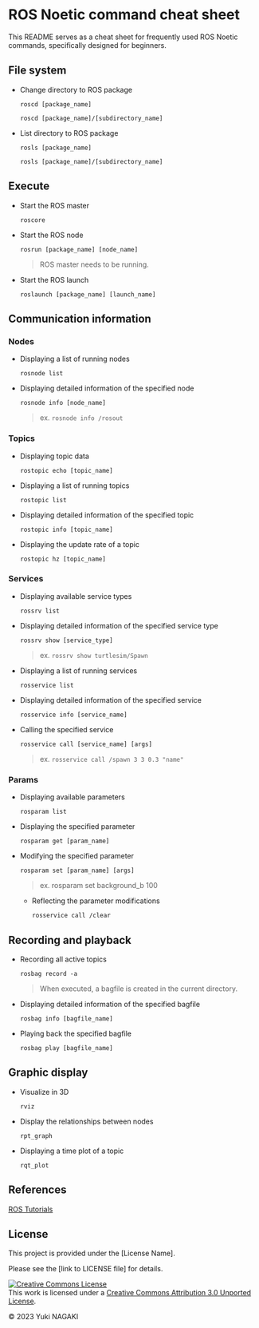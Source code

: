 # ROS Noetic command cheat sheet

This README serves as a cheat sheet for frequently used ROS Noetic commands, specifically designed for beginners.

## File system
+ Change directory to ROS package
    ```
    roscd [package_name]
    ```
    ```
    roscd [package_name]/[subdirectory_name]
    ```
+ List directory to ROS package
    ```
    rosls [package_name]
    ```
    ```
    rosls [package_name]/[subdirectory_name]
    ```

## Execute
+ Start the ROS master
    ```
    roscore
    ```
+ Start the ROS node
    ```
    rosrun [package_name] [node_name]
    ```
    > ROS master needs to be running.
+ Start the ROS launch
    ```
    roslaunch [package_name] [launch_name]
    ```

## Communication information
### **Nodes**
+ Displaying a list of running nodes
    ```
    rosnode list
    ```
+ Displaying detailed information of the specified node
    ```
    rosnode info [node_name]
    ```
    > ex. `rosnode info /rosout`

### **Topics**
+ Displaying topic data
    ```
    rostopic echo [topic_name]
    ```
+ Displaying a list of running topics
    ```
    rostopic list
    ```
+ Displaying detailed information of the specified topic
    ```
    rostopic info [topic_name]
    ```
+ Displaying the update rate of a topic
    ```
    rostopic hz [topic_name]
    ```

### **Services**
+ Displaying available service types
    ```
    rossrv list
    ```
+ Displaying detailed information of the specified service type
    ```
    rossrv show [service_type]
    ```
    > ex. `rossrv show turtlesim/Spawn`
+ Displaying a list of running services
    ```
    rosservice list
    ```
+ Displaying detailed information of the specified service
    ```
    rosservice info [service_name]
    ```
+ Calling the specified service
    ```
    rosservice call [service_name] [args]
    ```
    > ex. `rosservice call /spawn 3 3 0.3 "name"`

### **Params**
+ Displaying available parameters
    ```
    rosparam list
    ```
+ Displaying the specified parameter
    ```
    rosparam get [param_name]
    ```
+ Modifying the specified parameter
    ```
    rosparam set [param_name] [args]
    ```
    > ex. rosparam set background_b 100
    + Reflecting the parameter modifications
        ```
        rosservice call /clear
        ```

## Recording and playback
+ Recording all active topics
    ```
    rosbag record -a
    ```
    > When executed, a bagfile is created in the current directory.
+ Displaying detailed information of the specified bagfile
    ```
    rosbag info [bagfile_name]
    ```
+ Playing back the specified bagfile
    ```
    rosbag play [bagfile_name]
    ```

## Graphic display
+ Visualize in 3D
    ```
    rviz
    ```
+ Display the relationships between nodes
    ```
    rpt_graph
    ```
+ Displaying a time plot of a topic
    ```
    rqt_plot
    ```

## References
[ROS Tutorials](http://wiki.ros.org/ROS/Tutorials)

## License
This project is provided under the [License Name].

Please see the [link to LICENSE file] for details.


<a rel="license" href="http://creativecommons.org/licenses/by/3.0/"><img alt="Creative Commons License" style="border-width:0" src="https://i.creativecommons.org/l/by/3.0/88x31.png" /></a><br />This work is licensed under a <a rel="license" href="http://creativecommons.org/licenses/by/3.0/">Creative Commons Attribution 3.0 Unported License</a>.

© 2023 Yuki NAGAKI